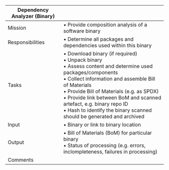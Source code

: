 | Dependency Analyzer (Binary)          | |
| ---------------- | ------------------------------------------------ |
| Mission          | • Provide composition analysis of a software binary |
| Responsibilities | • Determine all packages and dependencies used within this binary  |
| Tasks            | • Download binary (if required)<br>• Unpack binary<br>• Assess content and determine used packages/components<br>• Collect information and assemble Bill of Materials<br>• Provide Bill of Materials (e.g. as SPDX)<br>• Provide link between BoM and scanned artefact, e.g. binary repo ID<br>• Hash to identify the binary scanned should be generated and archived  |
| Input            | • Binary or link to binary location   |
| Output           | • Bill of Materials (BoM) for particular binary<br>• Status of processing (e.g. errors, inclompleteness, failures in processing) |
| Comments         |  |